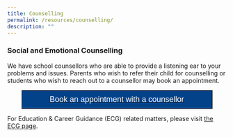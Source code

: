 ```yaml
---
title: Counselling
permalink: /resources/counselling/
description: ""
---
```

### Social and Emotional Counselling

We have school counsellors who are able to provide a listening ear to your problems and issues. Parents who wish to refer their child for counselling or students who wish to reach out to a counsellor may book an appointment.

<style type="text/css">
.tg  {border-collapse:collapse;border-spacing:0;margin:0px auto;}
.tg td{border-color:black;border-style:solid;border-width:1px;font-family:Arial, sans-serif;font-size:14px;
  overflow:hidden;padding:10px 5px;word-break:normal;}
.tg th{border-color:black;border-style:solid;border-width:1px;font-family:Arial, sans-serif;font-size:14px;
  font-weight:normal;overflow:hidden;padding:10px 5px;word-break:normal;}
.tg .tg-oqf2{background-color:#034289;font-size:18px;text-align:center;vertical-align:top}
</style>
<table class="tg" style="undefined;table-layout: fixed; width: 439px">
<colgroup>
<col style="width: 439px">
</colgroup>
<tbody>
  <tr>
    <td class="tg-oqf2"><a href="https://form.gov.sg/602f6a99cdb3880011704567"><span style="color:#FFF;background-color:#034289">Book an appointment with a counsellor</span></a></td>
  </tr>
</tbody>
</table>

For Education & Career Guidance (ECG) related matters, please visit [the ECG page](/resources/ecg/).
